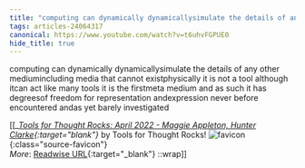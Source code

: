 ```yaml
---
title: "computing can dynamically dynamicallysimulate the details of any other mediumincluding ..."
tags: articles-24064317
canonical: https://www.youtube.com/watch?v=t6uhvFGPUE0
hide_title: true
---
```


computing can dynamically dynamicallysimulate the details of any other mediumincluding media that cannot existphysically it is not a tool although itcan act like many tools it is the firstmeta medium and as such it has degreesof freedom for representation andexpression never before encountered andas yet barely investigated


[[<cite>_[Tools for Thought Rocks: April 2022 - Maggie Appleton, Hunter Clarke](https://www.youtube.com/watch?v=t6uhvFGPUE0){:target="_blank"}_</cite> by Tools for Thought Rocks! ![favicon](https://s2.googleusercontent.com/s2/favicons?domain=www.youtube.com){:class="source-favicon"}<br>
_More_: [Readwise URL](https://readwise.io/open/470524674){:target="_blank"}
::wrap]]
